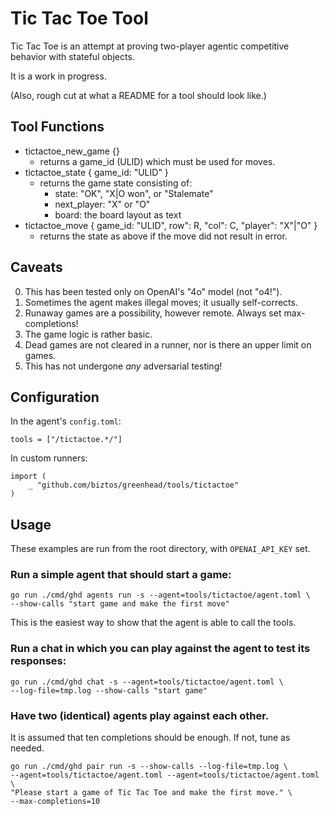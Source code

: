# Tic Tac Toe Tool

Tic Tac Toe is an attempt at proving two-player agentic competitive behavior
with stateful objects.

It is a work in progress.

(Also, rough cut at what a README for a tool should look like.)

## Tool Functions

* tictactoe_new_game {}
    * returns a game_id (ULID) which must be used for moves.
* tictactoe_state { game_id: "ULID" }
    * returns the game state consisting of:
        * state: "OK", "X|O won", or "Stalemate"
        * next_player: "X" or "O"
        * board: the board layout as text
* tictactoe_move { game_id: "ULID", row": R, "col": C, "player": "X"|"O" }
    * returns the state as above if the move did not result in error.

## Caveats

0. This has been tested only on OpenAI's "4o" model (not "o4!").
1. Sometimes the agent makes illegal moves; it usually self-corrects.
2. Runaway games are a possibility, however remote. Always set max-completions!
3. The game logic is rather basic.
4. Dead games are not cleared in a runner, nor is there an upper limit on games.
5. This has not undergone *any* adversarial testing!

## Configuration

In the agent's `config.toml`:

```
tools = ["/tictactoe.*/"]
```

In custom runners:

```
import (
    _ "github.com/biztos/greenhead/tools/tictactoe"
)
```

## Usage

These examples are run from the root directory, with `OPENAI_API_KEY` set.

### Run a simple agent that should start a game:

```
go run ./cmd/ghd agents run -s --agent=tools/tictactoe/agent.toml \
--show-calls "start game and make the first move"
```

This is the easiest way to show that the agent is able to call the tools.

### Run a chat in which you can play against the agent to test its responses:

```
go run ./cmd/ghd chat -s --agent=tools/tictactoe/agent.toml \
--log-file=tmp.log --show-calls "start game"
```

### Have two (identical) agents play against each other.

It is assumed that ten completions should be enough.  If not, tune as needed.

```
go run ./cmd/ghd pair run -s --show-calls --log-file=tmp.log \
--agent=tools/tictactoe/agent.toml --agent=tools/tictactoe/agent.toml \
"Please start a game of Tic Tac Toe and make the first move." \
--max-completions=10
```


